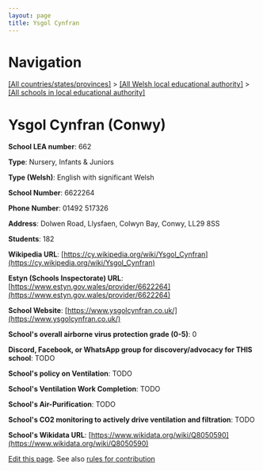 ```yaml
---
layout: page
title: Ysgol Cynfran
---
```

# Navigation

[[All countries/states/provinces]](../../..) > [[All Welsh local educational authority]](../..) > [[All schools in local educational authority]](..)

# Ysgol Cynfran (Conwy)

**School LEA number**: 662

**Type**: Nursery, Infants & Juniors

**Type (Welsh)**: English with significant Welsh

**School Number**: 6622264

**Phone Number**: 01492 517326

**Address**: Dolwen Road, Llysfaen, Colwyn Bay, Conwy, LL29 8SS

**Students**: 182

**Wikipedia URL**: [https://cy.wikipedia.org/wiki/Ysgol_Cynfran](https://cy.wikipedia.org/wiki/Ysgol_Cynfran)

**Estyn (Schools Inspectorate) URL**: [https://www.estyn.gov.wales/provider/6622264](https://www.estyn.gov.wales/provider/6622264)

**School Website**: [https://www.ysgolcynfran.co.uk/](https://www.ysgolcynfran.co.uk/)

**School's overall airborne virus protection grade (0-5)**: 0

**Discord, Facebook, or WhatsApp group for discovery/advocacy for THIS school**: TODO

**School's policy on Ventilation**: TODO

**School's Ventilation Work Completion**: TODO

**School's Air-Purification**: TODO

**School's CO2 monitoring to actively drive ventilation and filtration**: TODO

**School's Wikidata URL**: [https://www.wikidata.org/wiki/Q8050590](https://www.wikidata.org/wiki/Q8050590)




[Edit this page](https://github.com/VentilationProject/Wales/edit/prif/./Conwy/Ysgol_Cynfran.md). See also [rules for contribution](../../../contribution-rules/)